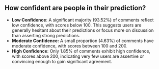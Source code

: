 ## How confident are people in their prediction?

- **Low Confidence:** A significant majority (93.52%) of comments reflect low confidence, with scores below 100. This suggests users are generally hesitant about their predictions or focus more on discussion than asserting strong predictions.
- **Moderate Confidence:** A small proportion (4.63%) of comments have moderate confidence, with scores between 100 and 200.
- **High Confidence:** Only 1.85% of comments exhibit high confidence, with scores above 200, indicating very few users are assertive or convincing enough to gain significant agreement.

